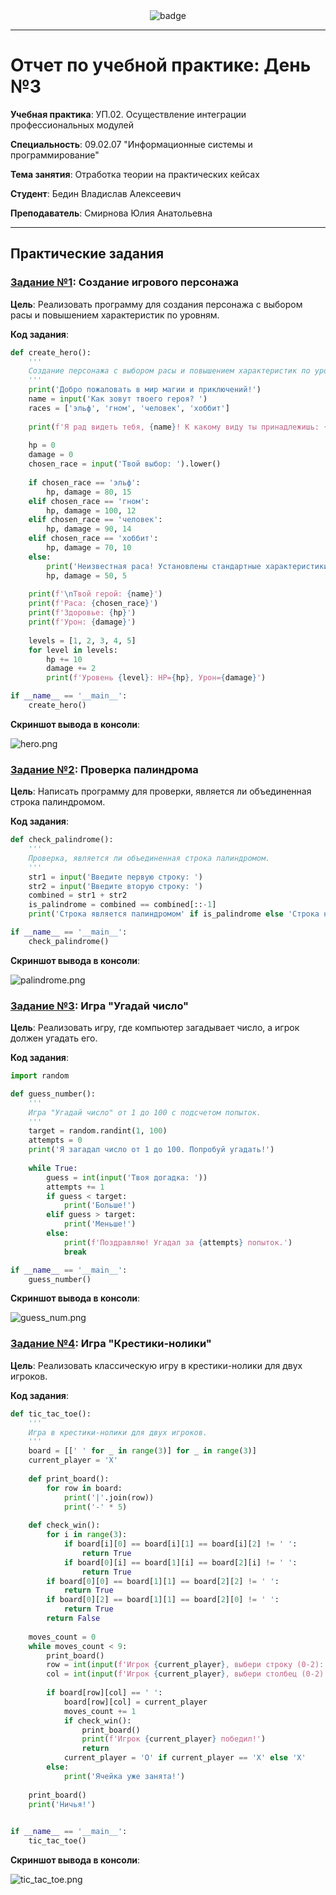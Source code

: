 <div style="text-align: center;"> <img src="../public/badge.png" alt="badge"></div>

---

# Отчет по учебной практике: День №3

**Учебная практика**: УП.02. Осуществление интеграции профессиональных модулей

**Специальность**: 09.02.07 "Информационные системы и программирование"

**Тема занятия**: Отработка теории на практических кейсах

**Студент**: Бедин Владислав Алексеевич

**Преподаватель**: Смирнова Юлия Анатольевна

---

## Практические задания

### [Задание №1](../day-03/src/hero.py): Создание игрового персонажа

**Цель**: Реализовать программу для создания персонажа с выбором расы и повышением характеристик по уровням.

**Код задания**:

```py
def create_hero():
    '''
    Создание персонажа с выбором расы и повышением характеристик по уровням.
    '''
    print('Добро пожаловать в мир магии и приключений!')
    name = input('Как зовут твоего героя? ')
    races = ['эльф', 'гном', 'человек', 'хоббит']
    
    print(f'Я рад видеть тебя, {name}! К какому виду ты принадлежишь: {races}?')
    
    hp = 0
    damage = 0
    chosen_race = input('Твой выбор: ').lower()
    
    if chosen_race == 'эльф':
        hp, damage = 80, 15
    elif chosen_race == 'гном':
        hp, damage = 100, 12
    elif chosen_race == 'человек':
        hp, damage = 90, 14
    elif chosen_race == 'хоббит':
        hp, damage = 70, 10
    else:
        print('Неизвестная раса! Установлены стандартные характеристики.')
        hp, damage = 50, 5
    
    print(f'\nТвой герой: {name}')
    print(f'Раса: {chosen_race}')
    print(f'Здоровье: {hp}')
    print(f'Урон: {damage}')
    
    levels = [1, 2, 3, 4, 5]
    for level in levels:
        hp += 10
        damage += 2
        print(f'Уровень {level}: HP={hp}, Урон={damage}')

if __name__ == '__main__':
    create_hero()
```

**Скриншот вывода в консоли**:

![hero.png](../public/day-03/hero.png)

### [Задание №2](../day-03/src/palindrome.py): Проверка палиндрома

**Цель**: Написать программу для проверки, является ли объединенная строка палиндромом.

**Код задания**:

```py
def check_palindrome():
    '''
    Проверка, является ли объединенная строка палиндромом.
    '''
    str1 = input('Введите первую строку: ')
    str2 = input('Введите вторую строку: ')
    combined = str1 + str2
    is_palindrome = combined == combined[::-1]
    print('Строка является палиндромом' if is_palindrome else 'Строка не является палиндромом')

if __name__ == '__main__':
    check_palindrome()
```

**Скриншот вывода в консоли**:

![palindrome.png](../public/day-03/palindrome.png)

### [Задание №3](../day-03/src/guess_num.py): Игра "Угадай число"

**Цель**: Реализовать игру, где компьютер загадывает число, а игрок должен угадать его.

**Код задания**:

```py
import random

def guess_number():
    '''
    Игра "Угадай число" от 1 до 100 с подсчетом попыток.
    '''
    target = random.randint(1, 100)
    attempts = 0
    print('Я загадал число от 1 до 100. Попробуй угадать!')
    
    while True:
        guess = int(input('Твоя догадка: '))
        attempts += 1
        if guess < target:
            print('Больше!')
        elif guess > target:
            print('Меньше!')
        else:
            print(f'Поздравляю! Угадал за {attempts} попыток.')
            break

if __name__ == '__main__':
    guess_number()
```

**Скриншот вывода в консоли**:

![guess_num.png](../public/day-03/guess_num.png)

### [Задание №4](../day-03/src/tic_tac_toe.py): Игра "Крестики-нолики"

**Цель**: Реализовать классическую игру в крестики-нолики для двух игроков.

**Код задания**:

```py
def tic_tac_toe():
    '''
    Игра в крестики-нолики для двух игроков.
    '''
    board = [[' ' for _ in range(3)] for _ in range(3)]
    current_player = 'X'
    
    def print_board():
        for row in board:
            print('|'.join(row))
            print('-' * 5)
    
    def check_win():
        for i in range(3):
            if board[i][0] == board[i][1] == board[i][2] != ' ':
                return True
            if board[0][i] == board[1][i] == board[2][i] != ' ':
                return True
        if board[0][0] == board[1][1] == board[2][2] != ' ':
            return True
        if board[0][2] == board[1][1] == board[2][0] != ' ':
            return True
        return False
    
    moves_count = 0
    while moves_count < 9:
        print_board()
        row = int(input(f'Игрок {current_player}, выбери строку (0-2): '))
        col = int(input(f'Игрок {current_player}, выбери столбец (0-2): '))
        
        if board[row][col] == ' ':
            board[row][col] = current_player
            moves_count += 1
            if check_win():
                print_board()
                print(f'Игрок {current_player} победил!')
                return
            current_player = 'O' if current_player == 'X' else 'X'
        else:
            print('Ячейка уже занята!')
    
    print_board()
    print('Ничья!')
    

if __name__ == '__main__':
    tic_tac_toe()
```

**Скриншот вывода в консоли**:

![tic_tac_toe.png](../public/day-03/tic_tac_toe.png)
